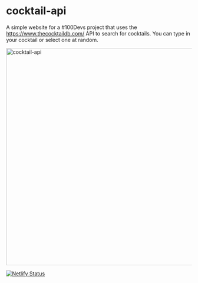 # cocktail-api

A simple website for a #100Devs project that uses the https://www.thecocktaildb.com/ API to search for cocktails. You can type in your cocktail or select one at random.

<img width="588" alt="cocktail-api" src="https://user-images.githubusercontent.com/19597150/169283488-1cbea301-73d3-4e64-a408-d128aced9515.png">


[![Netlify Status](https://api.netlify.com/api/v1/badges/7d9e997c-c923-4370-a1b8-32dc16084e83/deploy-status)](https://app.netlify.com/sites/pick-a-cocktail/deploys)

